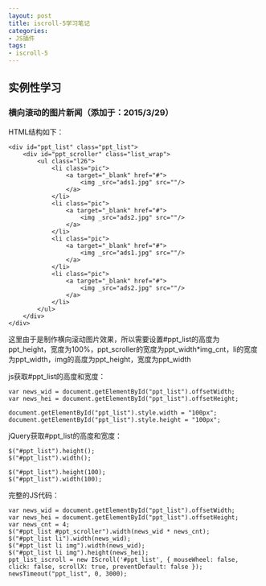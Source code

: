 ```yaml
---
layout: post
title: iscroll-5学习笔记
categories:
- JS插件
tags:
- iscroll-5
---
```


## 实例性学习

### 横向滚动的图片新闻（添加于：2015/3/29）

HTML结构如下：

    <div id="ppt_list" class="ppt_list">
        <div id="ppt_scroller" class="list_wrap">
            <ul class="l26">
                <li class="pic">
                    <a target="_blank" href="#">
                        <img _src="ads1.jpg" src=""/>
                    </a>
                </li>
                <li class="pic">
                    <a target="_blank" href="#">
                        <img _src="ads2.jpg" src=""/>
                    </a>
                </li>
                <li class="pic">
                    <a target="_blank" href="#">
                        <img _src="ads1.jpg" src=""/>
                    </a>
                </li>
                <li class="pic">
                    <a target="_blank" href="#">
                        <img _src="ads2.jpg" src=""/>
                    </a>
                </li>
            </ul>
        </div>
    </div>

这里由于是制作横向滚动图片效果，所以需要设置#ppt_list的高度为ppt_height，宽度为100%，ppt_scroller的宽度为ppt_width*img_cnt，li的宽度为ppt_width，img的高度为ppt_height，宽度为ppt_width

js获取#ppt_list的高度和宽度：

    var news_wid = document.getElementById("ppt_list").offsetWidth;
    var news_hei = document.getElementById("ppt_list").offsetHeight;

    document.getElementById("ppt_list").style.width = "100px";
    document.getElementById("ppt_list").style.height = "100px";

jQuery获取#ppt_list的高度和宽度：

    $("#ppt_list").height();
    $("#ppt_list").width();

    $("#ppt_list").height(100);
    $("#ppt_list").width(100);

完整的JS代码：

    var news_wid = document.getElementById("ppt_list").offsetWidth;
    var news_hei = document.getElementById("ppt_list").offsetHeight;
    var news_cnt = 4;
    $("#ppt_list #ppt_scroller").width(news_wid * news_cnt);
    $("#ppt_list li").width(news_wid);
    $("#ppt_list li img").width(news_wid);
    $("#ppt_list li img").height(news_hei);
    ppt_list_iscroll = new IScroll('#ppt_list', { mouseWheel: false, click: false, scrollX: true, preventDefault: false });
    newsTimeout("ppt_list", 0, 3000);
